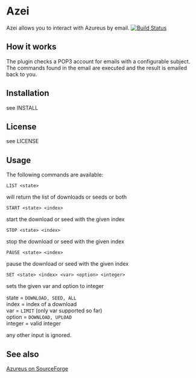 Azei
====

Azei allows you to interact with Azureus by email.
[![Build Status](https://secure.travis-ci.org/sonata82/azei.png)](https://secure.travis-ci.org/sonata82/azei)

How it works
------------

The plugin checks a POP3 account for emails with a configurable subject. The 
commands found in the email are executed and the result is emailed back to you.

Installation
------------

see INSTALL

License
-------

see LICENSE

Usage
-----

The following commands are available:

    LIST <state>
    
will return the list of downloads or seeds or both
    
    START <state> <index>
    
start the download or seed with the given index
    
    STOP <state> <index>

stop the download or seed with the given index
    
    PAUSE <state> <index>
    
pause the download or seed with the given index

    SET <state> <index> <var> <option> <integer>

sets the given var and option to integer

state = `DOWNLOAD, SEED, ALL`  
index = index of a download  
var = `LIMIT` (only var supported so far)  
option = `DOWNLOAD, UPLOAD`  
integer = valid integer

any other input is ignored.

See also
--------

[Azureus on SourceForge](http://azureus.sourceforge.net/)